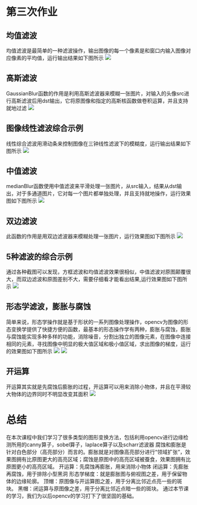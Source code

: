 # 第三次作业
## 均值滤波
均值滤波是最简单的一种滤波操作，输出图像的每一个像素是和窗口内输入图像对应像素的平均值，运行输出结果如下图所示
![](005.jpg)
## 高斯滤波
GaussianBlur函数的作用是利用高斯滤波器来模糊一张图片，对输入的头像src进行高斯滤波后用dst输出，它将原图像和指定的高斯核函数做卷积运算，并且支持就地过滤
![](006.png)
## 图像线性滤波综合示例
线性综合滤波用滑动条来控制图像在三钟线性滤波下的模糊度，运行输出结果如下图所示
![](007.png)
## 中值滤波
medianBlur函数使用中值滤波来平滑处理一张图片，从src输入，结果从dst输出，对于多通道图片，它对每一个图片都单独处理，并且支持就地操作，运行效果图如下图所示
![](008.png)
## 双边滤波
此函数的作用是用双边滤波器来模糊处理一张图片，运行效果图如下图所示
![](009.png)
## 5种滤波的综合示例
通过各种截图可以发现，方框滤波和均值滤波效果很相似，中值滤波对原图颠覆很大，而双边滤波和原图差别不大，需要仔细看才能看出结果,运行效果图如下图所示
![](010.png)
## 形态学滤波，膨胀与腐蚀
简单来说，形态学操作就是基于形状的一系列图像处理操作，opencv为图像的形态变换学提供了快捷方便的函数，最基本的形态操作学有两种，膨胀与腐蚀，膨胀与腐蚀能实现多种多样的功能，消除噪音，分割出独立的图像元素，在图像中连接相同的元素，寻找图像中明显的极大值区域和极小值区域，求出图像的梯度，运行的效果图如下图所示
![](011.png)
![](012.png)
## 开运算
开运算其实就是先腐蚀后膨胀的过程，开运算可以用来消除小物体，并且在平滑较大物体的边界同时不明显改变其面积
![](013.png)
# 总结
在本次课程中我们学习了很多类型的图形变换方法，包括利用opencv进行边缘检测所用的canny算子，sobel算子，laplace算子以及scharr滤波器
腐蚀和膨胀是针对白色部分（高亮部分）而言的。膨胀就是对图像高亮部分进行“领域扩张”，效果图拥有比原图更大的高亮区域；腐蚀是原图中的高亮区域被蚕食，效果图拥有比原图更小的高亮区域。
开运算：先腐蚀再膨胀，用来消除小物体
闭运算：先膨胀再腐蚀，用于排除小型黑洞
形态学梯度：就是膨胀图与俯视图之差，用于保留物体的边缘轮廓。
顶帽：原图像与开运算图之差，用于分离比邻近点亮一些的斑块。
黑帽：闭运算与原图像之差，用于分离比邻近点暗一些的斑块。
通过本节课的学习，我们为以后opencv的学习打下了很坚固的基础。

